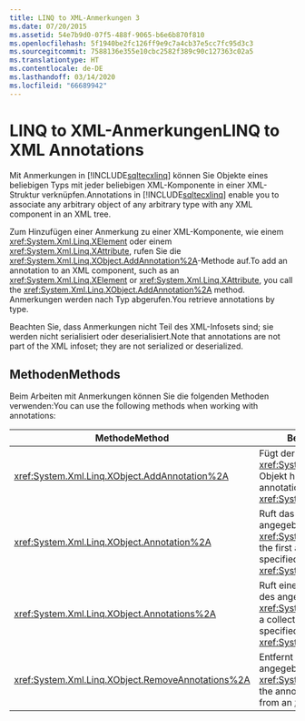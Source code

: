 ```yaml
---
title: LINQ to XML-Anmerkungen 3
ms.date: 07/20/2015
ms.assetid: 54e7b9d0-07f5-488f-9065-b6e6b870f810
ms.openlocfilehash: 5f1940be2fc126ff9e9c7a4cb37e5cc7fc95d3c3
ms.sourcegitcommit: 7588136e355e10cbc2582f389c90c127363c02a5
ms.translationtype: HT
ms.contentlocale: de-DE
ms.lasthandoff: 03/14/2020
ms.locfileid: "66689942"
---
```

# <a name="linq-to-xml-annotations"></a><span data-ttu-id="85c4e-102">LINQ to XML-Anmerkungen</span><span class="sxs-lookup"><span data-stu-id="85c4e-102">LINQ to XML Annotations</span></span>

<span data-ttu-id="85c4e-103">Mit Anmerkungen in [!INCLUDE[sqltecxlinq](~/includes/sqltecxlinq-md.md)] können Sie Objekte eines beliebigen Typs mit jeder beliebigen XML-Komponente in einer XML-Struktur verknüpfen.</span><span class="sxs-lookup"><span data-stu-id="85c4e-103">Annotations in [!INCLUDE[sqltecxlinq](~/includes/sqltecxlinq-md.md)] enable you to associate any arbitrary object of any arbitrary type with any XML component in an XML tree.</span></span>

<span data-ttu-id="85c4e-104">Zum Hinzufügen einer Anmerkung zu einer XML-Komponente, wie einem <xref:System.Xml.Linq.XElement> oder einem <xref:System.Xml.Linq.XAttribute>, rufen Sie die <xref:System.Xml.Linq.XObject.AddAnnotation%2A>-Methode auf.</span><span class="sxs-lookup"><span data-stu-id="85c4e-104">To add an annotation to an XML component, such as an <xref:System.Xml.Linq.XElement> or <xref:System.Xml.Linq.XAttribute>, you call the <xref:System.Xml.Linq.XObject.AddAnnotation%2A> method.</span></span> <span data-ttu-id="85c4e-105">Anmerkungen werden nach Typ abgerufen.</span><span class="sxs-lookup"><span data-stu-id="85c4e-105">You retrieve annotations by type.</span></span>

<span data-ttu-id="85c4e-106">Beachten Sie, dass Anmerkungen nicht Teil des XML-Infosets sind; sie werden nicht serialisiert oder deserialisiert.</span><span class="sxs-lookup"><span data-stu-id="85c4e-106">Note that annotations are not part of the XML infoset; they are not serialized or deserialized.</span></span>

## <a name="methods"></a><span data-ttu-id="85c4e-107">Methoden</span><span class="sxs-lookup"><span data-stu-id="85c4e-107">Methods</span></span>

<span data-ttu-id="85c4e-108">Beim Arbeiten mit Anmerkungen können Sie die folgenden Methoden verwenden:</span><span class="sxs-lookup"><span data-stu-id="85c4e-108">You can use the following methods when working with annotations:</span></span>

|<span data-ttu-id="85c4e-109">Methode</span><span class="sxs-lookup"><span data-stu-id="85c4e-109">Method</span></span>|<span data-ttu-id="85c4e-110">Beschreibung</span><span class="sxs-lookup"><span data-stu-id="85c4e-110">Description</span></span>|
|------------|-----------------|
|<xref:System.Xml.Linq.XObject.AddAnnotation%2A>|<span data-ttu-id="85c4e-111">Fügt der Anmerkungsliste eines <xref:System.Xml.Linq.XObject> ein Objekt hinzu.</span><span class="sxs-lookup"><span data-stu-id="85c4e-111">Adds an object to the annotation list of an <xref:System.Xml.Linq.XObject>.</span></span>|
|<xref:System.Xml.Linq.XObject.Annotation%2A>|<span data-ttu-id="85c4e-112">Ruft das erste Anmerkungsobjekt des angegebenen Typs aus einem <xref:System.Xml.Linq.XObject> ab.</span><span class="sxs-lookup"><span data-stu-id="85c4e-112">Gets the first annotation object of the specified type from an <xref:System.Xml.Linq.XObject>.</span></span>|
|<xref:System.Xml.Linq.XObject.Annotations%2A>|<span data-ttu-id="85c4e-113">Ruft eine Auflistung von Anmerkungen des angegebenen Typs für ein <xref:System.Xml.Linq.XObject> ab.</span><span class="sxs-lookup"><span data-stu-id="85c4e-113">Gets a collection of annotations of the specified type for an <xref:System.Xml.Linq.XObject>.</span></span>|
|<xref:System.Xml.Linq.XObject.RemoveAnnotations%2A>|<span data-ttu-id="85c4e-114">Entfernt die Anmerkungen des angegebenen Typs aus einem <xref:System.Xml.Linq.XObject>.</span><span class="sxs-lookup"><span data-stu-id="85c4e-114">Removes the annotations of the specified type from an <xref:System.Xml.Linq.XObject>.</span></span>|
